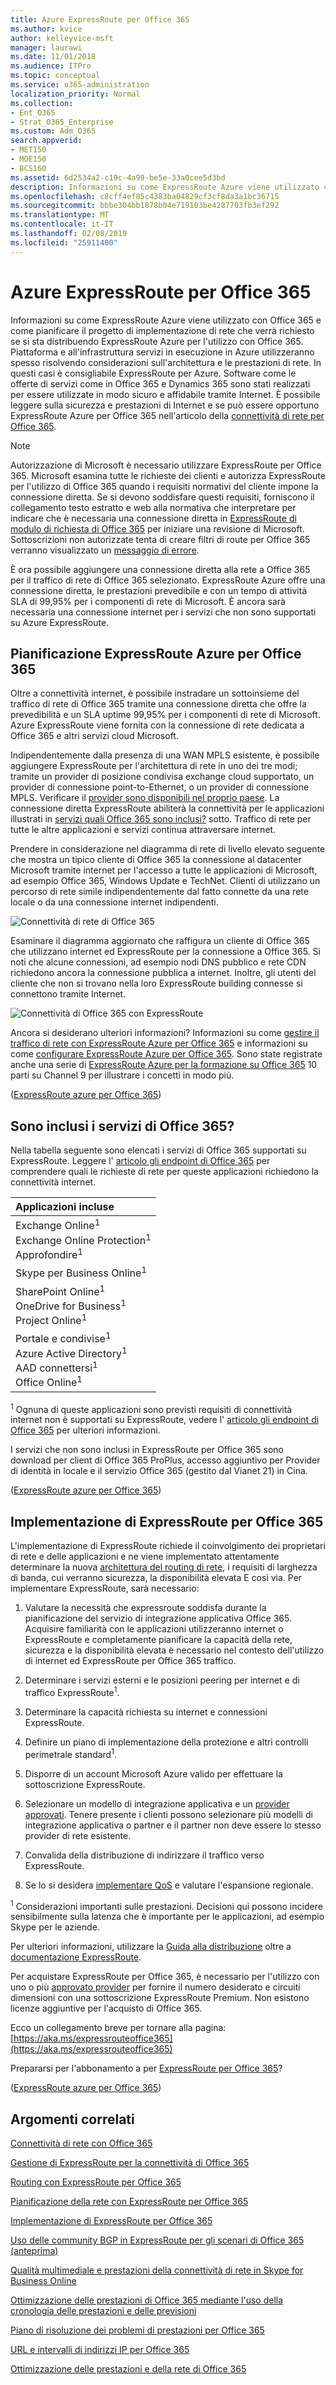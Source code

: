 ```yaml
---
title: Azure ExpressRoute per Office 365
ms.author: kvice
author: kelleyvice-msft
manager: laurawi
ms.date: 11/01/2018
ms.audience: ITPro
ms.topic: conceptual
ms.service: o365-administration
localization_priority: Normal
ms.collection:
- Ent_O365
- Strat_O365_Enterprise
ms.custom: Adm_O365
search.appverid:
- MET150
- MOE150
- BCS160
ms.assetid: 6d2534a2-c19c-4a99-be5e-33a0cee5d3bd
description: Informazioni su come ExpressRoute Azure viene utilizzato con Office 365 e come pianificare il progetto di implementazione di rete che verrà richiesto se si sta distribuendo ExpressRoute Azure per l'utilizzo con Office 365.
ms.openlocfilehash: c8cff4ef85c4383ba04829cf3cf8da3a1bc36715
ms.sourcegitcommit: bbbe304bb1878b04e719103be4287703fb3ef292
ms.translationtype: MT
ms.contentlocale: it-IT
ms.lasthandoff: 02/08/2019
ms.locfileid: "25911400"
---
```

# <a name="azure-expressroute-for-office-365"></a>Azure ExpressRoute per Office 365

Informazioni su come ExpressRoute Azure viene utilizzato con Office 365 e come pianificare il progetto di implementazione di rete che verrà richiesto se si sta distribuendo ExpressRoute Azure per l'utilizzo con Office 365. Piattaforma e all'infrastruttura servizi in esecuzione in Azure utilizzeranno spesso risolvendo considerazioni sull'architettura e le prestazioni di rete. In questi casi è consigliabile ExpressRoute per Azure. Software come le offerte di servizi come in Office 365 e Dynamics 365 sono stati realizzati per essere utilizzate in modo sicuro e affidabile tramite Internet. È possibile leggere sulla sicurezza e prestazioni di Internet e se può essere opportuno ExpressRoute Azure per Office 365 nell'articolo della [connettività di rete per Office 365](network-connectivity.md).

> [!NOTE]
> Autorizzazione di Microsoft è necessario utilizzare ExpressRoute per Office 365. Microsoft esamina tutte le richieste dei clienti e autorizza ExpressRoute per l'utilizzo di Office 365 quando i requisiti normativi del cliente impone la connessione diretta. Se si devono soddisfare questi requisiti, forniscono il collegamento testo estratto e web alla normativa che interpretare per indicare che è necessaria una connessione diretta in [ExpressRoute di modulo di richiesta di Office 365](https://aka.ms/O365ERReview) per iniziare una revisione di Microsoft. Sottoscrizioni non autorizzate tenta di creare filtri di route per Office 365 verranno visualizzato un [messaggio di errore](https://support.microsoft.com/kb/3181709). 

È ora possibile aggiungere una connessione diretta alla rete a Office 365 per il traffico di rete di Office 365 selezionato. ExpressRoute Azure offre una connessione diretta, le prestazioni prevedibile e con un tempo di attività SLA di 99,95% per i componenti di rete di Microsoft. È ancora sarà necessaria una connessione internet per i servizi che non sono supportati su Azure ExpressRoute.

## <a name="planning-azure-expressroute-for-office-365"></a>Pianificazione ExpressRoute Azure per Office 365

Oltre a connettività internet, è possibile instradare un sottoinsieme del traffico di rete di Office 365 tramite una connessione diretta che offre la prevedibilità e un SLA uptime 99,95% per i componenti di rete di Microsoft. Azure ExpressRoute viene fornita con la connessione di rete dedicata a Office 365 e altri servizi cloud Microsoft.

Indipendentemente dalla presenza di una WAN MPLS esistente, è possibile aggiungere ExpressRoute per l'architettura di rete in uno dei tre modi; tramite un provider di posizione condivisa exchange cloud supportato, un provider di connessione point-to-Ethernet, o un provider di connessione MPLS. Verificare il [provider sono disponibili nel proprio paese](https://azure.microsoft.com/documentation/articles/expressroute-locations/). La connessione diretta ExpressRoute abiliterà la connettività per le applicazioni illustrati in [servizi quali Office 365 sono inclusi?](azure-expressroute.md#BKMK_WhatDoIGet) sotto. Traffico di rete per tutte le altre applicazioni e servizi continua attraversare internet.

Prendere in considerazione nel diagramma di rete di livello elevato seguente che mostra un tipico cliente di Office 365 la connessione al datacenter Microsoft tramite internet per l'accesso a tutte le applicazioni di Microsoft, ad esempio Office 365, Windows Update e TechNet. Clienti di utilizzano un percorso di rete simile indipendentemente dal fatto connette da una rete locale o da una connessione internet indipendenti.

![Connettività di rete di Office 365](media/9d8bc622-4a38-4a3b-a0f3-68657712d460.png)

Esaminare il diagramma aggiornato che raffigura un cliente di Office 365 che utilizzano internet ed ExpressRoute per la connessione a Office 365. Si noti che alcune connessioni, ad esempio nodi DNS pubblico e rete CDN richiedono ancora la connessione pubblica a internet. Inoltre, gli utenti del cliente che non si trovano nella loro ExpressRoute building connesse si connettono tramite Internet.

![Connettività di Office 365 con ExpressRoute](media/251788c4-0937-4584-9b2c-df08e11611fc.png)

Ancora si desiderano ulteriori informazioni? Informazioni su come [gestire il traffico di rete con ExpressRoute Azure per Office 365](https://support.office.com/article/e1da26c6-2d39-4379-af6f-4da213218408) e informazioni su come [configurare ExpressRoute Azure per Office 365](https://azure.microsoft.com/documentation/articles/expressroute-faqs/). Sono state registrate anche una serie di [ExpressRoute Azure per la formazione su Office 365](https://channel9.msdn.com/series/aer) 10 parti su Channel 9 per illustrare i concetti in modo più.

([ExpressRoute azure per Office 365](azure-expressroute.md#BKMK_HOME))

## <a name="what-office-365-services-are-included"></a>Sono inclusi i servizi di Office 365?
<a name="BKMK_WhatDoIGet"> </a>

Nella tabella seguente sono elencati i servizi di Office 365 supportati su ExpressRoute. Leggere l' [articolo gli endpoint di Office 365](https://aka.ms/o365endpoints) per comprendere quali le richieste di rete per queste applicazioni richiedono la connettività internet.

|**Applicazioni incluse**|
|:-----|
|Exchange Online<sup>1</sup> <br/> Exchange Online Protection<sup>1</sup> <br/> Approfondire<sup>1</sup> <br/> |
|Skype per Business Online<sup>1</sup> <br/> |
|SharePoint Online<sup>1</sup> <br/> OneDrive for Business<sup>1</sup> <br/> Project Online<sup>1</sup> <br/> |
|Portale e condivise<sup>1</sup> <br/> Azure Active Directory<sup>1</sup> <br/> AAD connettersi<sup>1</sup> <br/> Office Online<sup>1</sup> <br/> |

<sup>1</sup> Ognuna di queste applicazioni sono previsti requisiti di connettività internet non è supportati su ExpressRoute, vedere l' [articolo gli endpoint di Office 365](https://aka.ms/o365endpoints) per ulteriori informazioni.

I servizi che non sono inclusi in ExpressRoute per Office 365 sono download per client di Office 365 ProPlus, accesso aggiuntivo per Provider di identità in locale e il servizio Office 365 (gestito dal Vianet 21) in Cina.

([ExpressRoute azure per Office 365](azure-expressroute.md#BKMK_HOME))

## <a name="implementing-expressroute-for-office-365"></a>Implementazione di ExpressRoute per Office 365

L'implementazione di ExpressRoute richiede il coinvolgimento dei proprietari di rete e delle applicazioni e ne viene implementato attentamente determinare la nuova [architettura del routing di rete](https://support.office.com/article/e1da26c6-2d39-4379-af6f-4da213218408), i requisiti di larghezza di banda, cui verranno sicurezza, la disponibilità elevata E così via. Per implementare ExpressRoute, sarà necessario:

1. Valutare la necessità che expressroute soddisfa durante la pianificazione del servizio di integrazione applicativa Office 365. Acquisire familiarità con le applicazioni utilizzeranno internet o ExpressRoute e completamente pianificare la capacità della rete, sicurezza e la disponibilità elevata è necessario nel contesto dell'utilizzo di internet ed ExpressRoute per Office 365 traffico.

2. Determinare i servizi esterni e le posizioni peering per internet e di traffico ExpressRoute<sup>1</sup>.

3. Determinare la capacità richiesta su internet e connessioni ExpressRoute.

4. Definire un piano di implementazione della protezione e altri controlli perimetrale standard<sup>1</sup>.

5. Disporre di un account Microsoft Azure valido per effettuare la sottoscrizione ExpressRoute.

6. Selezionare un modello di integrazione applicativa e un [provider approvati](https://azure.microsoft.com/documentation/articles/expressroute-locations/). Tenere presente i clienti possono selezionare più modelli di integrazione applicativa o partner e il partner non deve essere lo stesso provider di rete esistente.

7. Convalida della distribuzione di indirizzare il traffico verso ExpressRoute.

8. Se lo si desidera [implementare QoS](https://support.office.com/article/ExpressRoute-and-QoS-in-Skype-for-Business-Online-20c654da-30ee-4e4f-a764-8b7d8844431d) e valutare l'espansione regionale.

<sup>1</sup> Considerazioni importanti sulle prestazioni. Decisioni qui possono incidere sensibilmente sulla latenza che è importante per le applicazioni, ad esempio Skype per le aziende.

Per ulteriori informazioni, utilizzare la [Guida alla distribuzione](https://support.office.com/article/Routing-with-ExpressRoute-for-Office-365-e1da26c6-2d39-4379-af6f-4da213218408) oltre a [documentazione ExpressRoute](https://azure.microsoft.com/documentation/articles/expressroute-introduction/).

Per acquistare ExpressRoute per Office 365, è necessario per l'utilizzo con uno o più [approvato provider](https://azure.microsoft.com/documentation/articles/expressroute-locations/) per fornire il numero desiderato e circuiti dimensioni con una sottoscrizione ExpressRoute Premium. Non esistono licenze aggiuntive per l'acquisto di Office 365.

Ecco un collegamento breve per tornare alla pagina: [https://aka.ms/expressrouteoffice365](https://aka.ms/expressrouteoffice365)

Prepararsi per l'abbonamento a per [ExpressRoute per Office 365](https://aka.ms/ert)?

([ExpressRoute azure per Office 365](azure-expressroute.md#BKMK_HOME))

## <a name="related-topics"></a>Argomenti correlati

[Connettività di rete con Office 365](network-connectivity.md)

[Gestione di ExpressRoute per la connettività di Office 365](managing-expressroute-for-connectivity.md)

[Routing con ExpressRoute per Office 365](routing-with-expressroute.md)

[Pianificazione della rete con ExpressRoute per Office 365](network-planning-with-expressroute.md)

[Implementazione di ExpressRoute per Office 365](implementing-expressroute.md)

[Uso delle community BGP in ExpressRoute per gli scenari di Office 365 (anteprima)](bgp-communities-in-expressroute.md)

[Qualità multimediale e prestazioni della connettività di rete in Skype for Business Online](https://support.office.com/article/5fe3e01b-34cf-44e0-b897-b0b2a83f0917)

[Ottimizzazione delle prestazioni di Office 365 mediante l'uso della cronologia delle prestazioni e delle previsioni](performance-tuning-using-baselines-and-history.md)

[Piano di risoluzione dei problemi di prestazioni per Office 365](performance-troubleshooting-plan.md)

[URL e intervalli di indirizzi IP per Office 365](https://docs.microsoft.com/office365/enterprise/urls-and-ip-address-ranges)

[Ottimizzazione delle prestazioni e della rete di Office 365](network-planning-and-performance.md)
